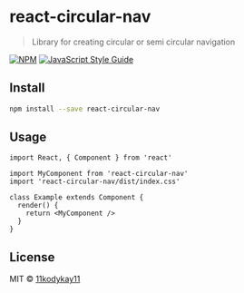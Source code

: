# react-circular-nav

> Library for creating circular or semi circular navigation

[![NPM](https://img.shields.io/npm/v/react-circular-nav.svg)](https://www.npmjs.com/package/react-circular-nav) [![JavaScript Style Guide](https://img.shields.io/badge/code_style-standard-brightgreen.svg)](https://standardjs.com)

## Install

```bash
npm install --save react-circular-nav
```

## Usage

```tsx
import React, { Component } from 'react'

import MyComponent from 'react-circular-nav'
import 'react-circular-nav/dist/index.css'

class Example extends Component {
  render() {
    return <MyComponent />
  }
}
```

## License

MIT © [11kodykay11](https://github.com/11kodykay11)
